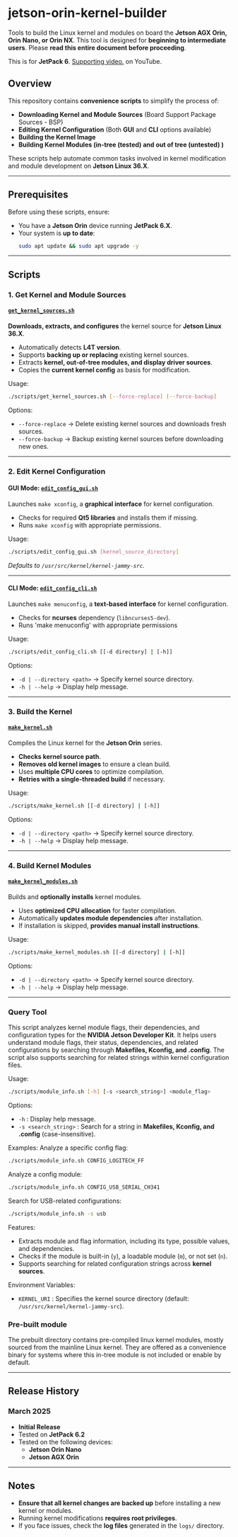 # jetson-orin-kernel-builder
Tools to build the Linux kernel and modules on board the **Jetson AGX Orin, Orin Nano, or Orin NX**. This tool is designed for **beginning to intermediate users**. Please **read this entire document before proceeding**.

This is for **JetPack 6**. [Supporting video.](https://youtu.be/7P6I2jeJNYo) on YouTube.

## Overview
This repository contains **convenience scripts** to simplify the process of:
- **Downloading Kernel and Module Sources** (Board Support Package Sources - BSP)
- **Editing Kernel Configuration** (Both **GUI** and **CLI** options available)
- **Building the Kernel Image**
- **Building Kernel Modules (in-tree (tested) and out of tree (untested) )**

These scripts help automate common tasks involved in kernel modification and module development on **Jetson Linux 36.X**.

---

## Prerequisites
Before using these scripts, ensure:
- You have a **Jetson Orin** device running **JetPack 6.X**.
- Your system is **up to date**:
  ```bash
  sudo apt update && sudo apt upgrade -y
  ```

---

## Scripts

### **1. Get Kernel and Module Sources**
#### [`get_kernel_sources.sh`](scripts/get_kernel_sources.sh)
**Downloads, extracts, and configures** the kernel source for **Jetson Linux 36.X**.
- Automatically detects **L4T version**.
- Supports **backing up or replacing** existing kernel sources.
- Extracts **kernel, out-of-tree modules, and display driver sources**.
- Copies the **current kernel config** as basis for modification.

Usage:
```bash
./scripts/get_kernel_sources.sh [--force-replace] [--force-backup]
```
Options:
- `--force-replace` → Delete existing kernel sources and downloads fresh sources.
- `--force-backup` → Backup existing kernel sources before downloading new ones.

---

### **2. Edit Kernel Configuration**
#### GUI Mode: [`edit_config_gui.sh`](scripts/edit_config_gui.sh)
Launches `make xconfig`, a **graphical interface** for kernel configuration.
- Checks for required **Qt5 libraries** and installs them if missing.
- Runs `make xconfig` with appropriate permissions.

Usage:
```bash
./scripts/edit_config_gui.sh [kernel_source_directory]
```
_Defaults to `/usr/src/kernel/kernel-jammy-src`._

---

#### CLI Mode: [`edit_config_cli.sh`](scripts/edit_config_cli.sh)
Launches `make menuconfig`, a **text-based interface** for kernel configuration.
- Checks for **ncurses** dependency (`libncurses5-dev`).
- Runs 'make menuconfig' with appropriate permissions

Usage:
```bash
./scripts/edit_config_cli.sh [[-d directory] | [-h]]
```
Options:
- `-d | --directory <path>` → Specify kernel source directory.
- `-h | --help` → Display help message.

---

### **3. Build the Kernel**
#### [`make_kernel.sh`](scripts/make_kernel.sh)
Compiles the Linux kernel for the **Jetson Orin** series.
- **Checks kernel source path**.
- **Removes old kernel images** to ensure a clean build.
- Uses **multiple CPU cores** to optimize compilation.
- **Retries with a single-threaded build** if necessary.

Usage:
```bash
./scripts/make_kernel.sh [[-d directory] | [-h]]
```
Options:
- `-d | --directory <path>` → Specify kernel source directory.
- `-h | --help` → Display help message.

---

### **4. Build Kernel Modules**
#### [`make_kernel_modules.sh`](scripts/make_kernel_modules.sh)
Builds and **optionally installs** kernel modules.
- Uses **optimized CPU allocation** for faster compilation.
- Automatically **updates module dependencies** after installation.
- If installation is skipped, **provides manual install instructions**.

Usage:
```bash
./scripts/make_kernel_modules.sh [[-d directory] | [-h]]
```
Options:
- `-d | --directory <path>` → Specify kernel source directory.
- `-h | --help` → Display help message.

---

### Query Tool
This script analyzes kernel module flags, their dependencies, and configuration types for the **NVIDIA Jetson Developer Kit**. It helps users understand module flags, their status, dependencies, and related configurations by searching through **Makefiles, Kconfig, and .config**. The script also supports searching for related strings within kernel configuration files.

Usage:
```bash
./scripts/module_info.sh [-h] [-s <search_string>] <module_flag>
```

Options:
- `-h` : Display help message.
- `-s <search_string>` : Search for a string in **Makefiles, Kconfig, and .config** (case-insensitive).

Examples:
Analyze a specific config flag:
```bash
./scripts/module_info.sh CONFIG_LOGITECH_FF
```

Analyze a config module:
```bash
./scripts/module_info.sh CONFIG_USB_SERIAL_CH341
```

Search for USB-related configurations:
```bash
./scripts/module_info.sh -s usb
```

Features:
- Extracts module and flag information, including its type, possible values, and dependencies.
- Checks if the module is built-in (`y`), a loadable module (`m`), or not set (`n`).
- Supports searching for related configuration strings across **kernel sources**.

Environment Variables:
- `KERNEL_URI` : Specifies the kernel source directory (default: `/usr/src/kernel/kernel-jammy-src`).

### Pre-built module
The prebuilt directory contains pre-compiled linux kernel modules, mostly sourced from the mainline Linux kernel. They are offered as a convenience binary for systems where this in-tree module is not included or enable by default.


---

## Release History

### **March 2025**
- **Initial Release**
- Tested on **JetPack 6.2**
- Tested on the following devices:
  - **Jetson Orin Nano**
  - **Jetson AGX Orin**

---

## Notes
- **Ensure that all kernel changes are backed up** before installing a new kernel or modules.
- Running kernel modifications **requires root privileges**.
- If you face issues, check the **log files** generated in the `logs/` directory.



